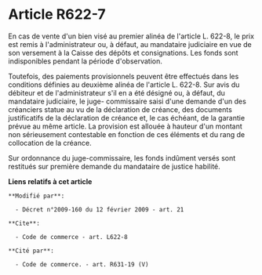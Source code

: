 # Article R622-7

En cas de vente d'un bien visé au premier alinéa de l'article L. 622-8, le prix est remis à l'administrateur ou, à défaut, au
mandataire judiciaire en vue de son versement à la Caisse des dépôts et consignations. Les fonds sont indisponibles pendant
la période d'observation. 

Toutefois, des paiements provisionnels peuvent être effectués dans les conditions définies au deuxième alinéa de l'article L.
622-8. Sur avis du débiteur et de l'administrateur s'il en a été désigné ou, à défaut, du mandataire judiciaire, le juge-
commissaire saisi d'une demande d'un des créanciers statue au vu de la déclaration de créance, des documents justificatifs de
la déclaration de créance et, le cas échéant, de la garantie prévue au même article. La provision est allouée à hauteur d'un
montant non sérieusement contestable en fonction de ces éléments et du rang de collocation de la créance. 

Sur ordonnance du juge-commissaire, les fonds indûment versés sont restitués sur première demande du mandataire de justice
habilité.

**Liens relatifs à cet article**

	**Modifié par**:

	  - Décret n°2009-160 du 12 février 2009 - art. 21

	**Cite**:

	  - Code de commerce - art. L622-8

	**Cité par**:

	  - Code de commerce. - art. R631-19 (V)
